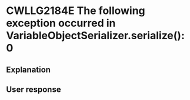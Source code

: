 # CWLLG2184E The following exception occurred in VariableObjectSerializer.serialize(): 0

## Explanation

## User response